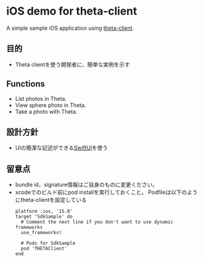 # iOS demo for theta-client

A simple sample iOS application using [theta-client](https://github.com/ricohapi/theta-client).

## 目的

* Theta clientを使う開発者に、簡単な実例を示す

## Functions

* List photos in Theta.
* View sphere photo in Theta.
* Take a photo with Theta.

## 設計方針

* UIの簡潔な記述ができる[SwiftUI](https://developer.apple.com/jp/xcode/swiftui/)を使う

## 留意点

* bundle id、signature情報はご自身のものに変更ください。
* xcodeでのビルド前にpod installを実行しておくこと。
  Podfileは以下のようにtheta-clientを設定している
  ```
  platform :ios, '15.0'
  target 'SdkSample' do
    # Comment the next line if you don't want to use dynamic frameworks
    use_frameworks!

    # Pods for SdkSample
    pod 'THETAClient'
  end
  ```
